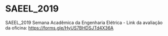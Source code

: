 # SAEEL_2019
SAEEL_2019
Semana Acadêmica da Engenharia Elétrica - Link da avaliação da oficina: https://forms.gle/HyUS7BHDSJTd4X36A

